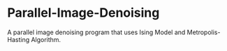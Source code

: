 # Parallel-Image-Denoising
A parallel image denoising program that uses Ising Model and Metropolis-Hasting Algorithm.
